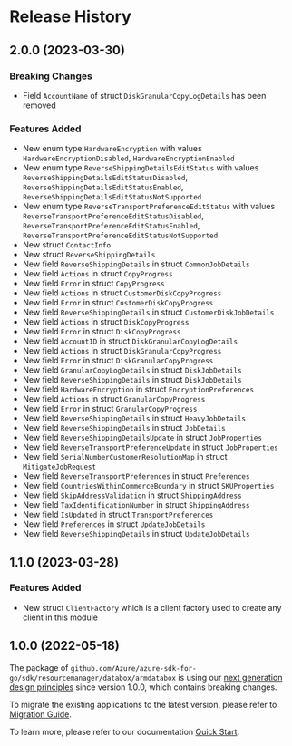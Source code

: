 # Release History

## 2.0.0 (2023-03-30)
### Breaking Changes

- Field `AccountName` of struct `DiskGranularCopyLogDetails` has been removed

### Features Added

- New enum type `HardwareEncryption` with values `HardwareEncryptionDisabled`, `HardwareEncryptionEnabled`
- New enum type `ReverseShippingDetailsEditStatus` with values `ReverseShippingDetailsEditStatusDisabled`, `ReverseShippingDetailsEditStatusEnabled`, `ReverseShippingDetailsEditStatusNotSupported`
- New enum type `ReverseTransportPreferenceEditStatus` with values `ReverseTransportPreferenceEditStatusDisabled`, `ReverseTransportPreferenceEditStatusEnabled`, `ReverseTransportPreferenceEditStatusNotSupported`
- New struct `ContactInfo`
- New struct `ReverseShippingDetails`
- New field `ReverseShippingDetails` in struct `CommonJobDetails`
- New field `Actions` in struct `CopyProgress`
- New field `Error` in struct `CopyProgress`
- New field `Actions` in struct `CustomerDiskCopyProgress`
- New field `Error` in struct `CustomerDiskCopyProgress`
- New field `ReverseShippingDetails` in struct `CustomerDiskJobDetails`
- New field `Actions` in struct `DiskCopyProgress`
- New field `Error` in struct `DiskCopyProgress`
- New field `AccountID` in struct `DiskGranularCopyLogDetails`
- New field `Actions` in struct `DiskGranularCopyProgress`
- New field `Error` in struct `DiskGranularCopyProgress`
- New field `GranularCopyLogDetails` in struct `DiskJobDetails`
- New field `ReverseShippingDetails` in struct `DiskJobDetails`
- New field `HardwareEncryption` in struct `EncryptionPreferences`
- New field `Actions` in struct `GranularCopyProgress`
- New field `Error` in struct `GranularCopyProgress`
- New field `ReverseShippingDetails` in struct `HeavyJobDetails`
- New field `ReverseShippingDetails` in struct `JobDetails`
- New field `ReverseShippingDetailsUpdate` in struct `JobProperties`
- New field `ReverseTransportPreferenceUpdate` in struct `JobProperties`
- New field `SerialNumberCustomerResolutionMap` in struct `MitigateJobRequest`
- New field `ReverseTransportPreferences` in struct `Preferences`
- New field `CountriesWithinCommerceBoundary` in struct `SKUProperties`
- New field `SkipAddressValidation` in struct `ShippingAddress`
- New field `TaxIdentificationNumber` in struct `ShippingAddress`
- New field `IsUpdated` in struct `TransportPreferences`
- New field `Preferences` in struct `UpdateJobDetails`
- New field `ReverseShippingDetails` in struct `UpdateJobDetails`


## 1.1.0 (2023-03-28)
### Features Added

- New struct `ClientFactory` which is a client factory used to create any client in this module


## 1.0.0 (2022-05-18)

The package of `github.com/Azure/azure-sdk-for-go/sdk/resourcemanager/databox/armdatabox` is using our [next generation design principles](https://azure.github.io/azure-sdk/general_introduction.html) since version 1.0.0, which contains breaking changes.

To migrate the existing applications to the latest version, please refer to [Migration Guide](https://aka.ms/azsdk/go/mgmt/migration).

To learn more, please refer to our documentation [Quick Start](https://aka.ms/azsdk/go/mgmt).